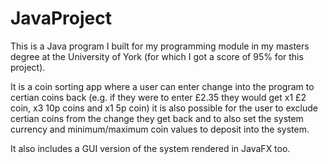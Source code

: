 # JavaProject
This is a Java program I built for my programming module in my masters degree at the University of York (for which I got a score of 95% for this project).

It is a coin sorting app where a user can enter change into the program to certian coins back (e.g. if they were to enter £2.35 they would get x1 £2 coin, x3 10p coins and x1 5p coin) it is also possible for the user to exclude certian coins from the change they get back and to also set the system currency and minimum/maximum coin values to deposit into the system. 

It also includes a GUI version of the system rendered in JavaFX too.
